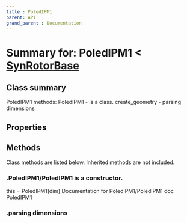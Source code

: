 ```yaml
---
title : PoledIPM1
parent: API
grand_parent : Documentation
---
```

# Summary for: **PoledIPM1**  < [SynRotorBase](SynRotorBase.html)

## Class summary

PoledIPM1 methods:
PoledIPM1 - is a class.
create_geometry - parsing dimensions

## Properties


## Methods

Class methods are listed below. Inherited methods are not included.

### .**PoledIPM1**/PoledIPM1 is a constructor.
this = PoledIPM1(dim)
Documentation for PoledIPM1/PoledIPM1
doc PoledIPM1

### .parsing dimensions


